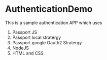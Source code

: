 # AuthenticationDemo

This is a sample authentication APP which uses 
1. Passport JS
2. Passport local stratergy 
3. Passport google Oauth2 Stratergy
4. NodeJS
5. HTML and CSS
